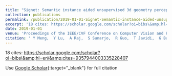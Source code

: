 ```yaml
---
title: "Signet: Semantic instance aided unsupervised 3d geometry perception"
collection: publications
permalink: /publication/2019-01-01-Signet-Semantic-instance-aided-unsupervised-3d-geometry-perception
excerpt: '18 cites: https://scholar.google.com/scholar?oi=bibs\&amp;hl=en\&amp;cites=9357944003335228407'
date: 2019-01-01
venue: 'Proceedings of the IEEE/CVF Conference on Computer Vision and Pattern …'
citation: ' Y Meng,  Y Lu,  A Raj,  S Sunarjo,  R Guo,  T Javidi,  G Bansal,  D Bharadia, &quot;Signet: Semantic instance aided unsupervised 3d geometry perception.&quot; Proceedings of the IEEE/CVF Conference on Computer Vision and Pattern …, 2019.'
---
```

18 cites: https://scholar.google.com/scholar?oi=bibs\&amp;hl=en\&amp;cites=9357944003335228407

Use [Google Scholar](https://scholar.google.com/scholar?q=Signet:+Semantic+instance+aided+unsupervised+3d+geometry+perception){:target="_blank"} for full citation